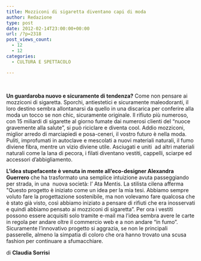 ```yaml
---
title: Mozziconi di sigaretta diventano capi di moda
author: Redazione
type: post
date: 2012-02-14T23:00:00+00:00
url: /?p=2318
post_views_count:
  - 12
  - 12
categories:
  - CULTURA E SPETTACOLO

---
```

&nbsp;

**Un guardaroba nuovo e sicuramente di tendenza?** Come non pensare ai mozziconi di sigaretta. Sporchi, antiestetici e sicuramente maleodoranti, il loro destino sembra allontanarsi da quello in una discarica per conferire alla moda un tocco se non chic, sicuramente originale. Il rifiuto pi&ugrave; numeroso, con 15 miliardi di sigarette al giorno fumate dai numerosi clienti del &ldquo;nuoce gravemente alla salute&rdquo;, si pu&ograve; riciclare e diventa cool. Addio mozziconi, miglior arredo di marciapiedi e posa-ceneri, il vostro futuro &egrave; nella moda. Puliti, improfumati in autoclave e mescolati a nuovi materiali naturali, il fumo diviene fibra, mentre un vizio diviene utile. Asciugati e uniti&nbsp; ad altri materiali naturali come la lana di pecora, i filati diventano vestiti, cappelli, sciarpe ed accessori d&rsquo;abbigliamento. 

**L&#8217;idea stupefacente &egrave; venuta in mente all&#8217;eco-designer Alexandra Guerrero** che ha trasformato una semplice intuizione avuta passeggiando per strada, in una&nbsp; nuova societ&agrave;: l&#8217; Ata Mentis. La stilista cilena afferma "Questo progetto &egrave; iniziato come un idea per la mia tesi. Abbiamo sempre voluto fare la progettazione sostenibile, ma non volevamo fare qualcosa che &egrave; stato gi&agrave; visto, cos&igrave; abbiamo iniziato a pensare di rifiuti che era inosservati e quindi abbiamo pensato ai mozziconi di sigaretta&rdquo;. Per ora i vestiti possono essere acquisiti solo tramite e-mail ma l&#8217;idea sembra avere le carte in regola per andare oltre il commercio web e a non andare &ldquo;in fumo&rdquo;. Sicuramente l&#8217;innovativo progetto si aggrazia, se non le principali&nbsp; passerelle, almeno la simpatia di coloro che ora hanno trovato una scusa fashion per continuare a sfumacchiare.&nbsp; 

di **Claudia Sorrisi**

&nbsp;